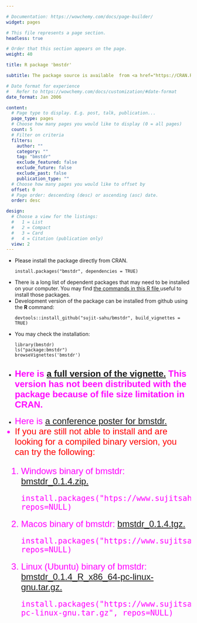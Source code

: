 ```yaml
---

# Documentation: https://wowchemy.com/docs/page-builder/
widget: pages

# This file represents a page section.
headless: true

# Order that this section appears on the page.
weight: 40

title: R package 'bmstdr'

subtitle: The package source is available  from <a href="https://CRAN.R-project.org/package=bmstdr"> CRAN  </a> and <a href="https://github.com/sujit-sahu/bmstdr/"> github.  </a> Here is   <a href="/bmbook/bmstdr-full_vignette.html"> a full version of the vignette.</a>

# Date format for experience
#   Refer to https://wowchemy.com/docs/customization/#date-format
date_format: Jan 2006

content:
  # Page type to display. E.g. post, talk, publication...
  page_type: pages
  # Choose how many pages you would like to display (0 = all pages)
  count: 5
  # Filter on criteria
  filters:
    author: ""
    category: ""
    tag: "bmstdr"
    exclude_featured: false
    exclude_future: false
    exclude_past: false
    publication_type: ""
  # Choose how many pages you would like to offset by
  offset: 0
  # Page order: descending (desc) or ascending (asc) date.
  order: desc

design:
  # Choose a view for the listings:
  #   1 = List
  #   2 = Compact
  #   3 = Card
  #   4 = Citation (publication only)
  view: 2
---
```



<ul>
<li> Please install the package directly from CRAN.

```{r source, echo=TRUE, eval=FALSE}
install.packages("bmstdr", dependencies = TRUE)
```

<li> There is a long list of dependent packages that may need to be installed on your computer. You may find   <a href="/bmbook/install-bmstdr.R"> the commands in this R file </a> useful to install those packages.

<li>  Development version of the package can be installed from github using the <b> R </b> command:

```{r source, echo=TRUE, eval=FALSE}
devtools::install_github("sujit-sahu/bmstdr", build_vignettes = TRUE)
```

<li> You may check the installation:

```{r source, echo=TRUE, eval=FALSE}
library(bmstdr)
ls("package:bmstdr")
browseVignettes('bmstdr')
```

<li>
<h2>
<font color="#FF00FF" face="arial" size="5"> Here is   <a href="/bmbook/bmstdr-full_vignette.html"> a full version of the vignette.</a> This version has not been distributed with the package because of file size limitation in CRAN.</a> </font>
</h2>

<li>
<font color="#FF00FF" face="arial" size="5"> Here is   <a href="/bmbook/bmstdr_poster.pdf"> a conference poster for bmstdr.</a>
</li>
<li> <font color="#FF0000" face="arial" size="5"> If you are still not able to install and are looking for a compiled binary version, you can try the following: </font>
</ul>

<ol>
<li> Windows binary of bmstdr:   <a href="/bmbook/bmstdr_0.1.4.zip">  bmstdr_0.1.4.zip. </a>

```{r win, echo=TRUE, eval=FALSE}
install.packages("htps://www.sujitsahu.com/bmbook/bmstdr_0.1.4.zip", repos=NULL)
```

<li> Macos binary of bmstdr:  <a href="https://www.sujitsahu.com/bmbook/bmstdr_0.1.4.tgz">  bmstdr_0.1.4.tgz. </a>


```{r mac, echo=TRUE, eval=FALSE}
install.packages("https://www.sujitsahu.com/bmbook/bmstdr_0.1.4.tgz", repos=NULL)
```

<li> Linux (Ubuntu) binary of bmstdr:
<a href="bmstdr_0.1.4_R_x86_64-pc-linux-gnu.tar.gz"> bmstdr_0.1.4_R_x86_64-pc-linux-gnu.tar.gz.  </a>


```{r linux, echo=TRUE, eval=FALSE}
install.packages("https://www.sujitsahu.com/bmbook/bmstdr_0.1.4_R_x86_64-pc-linux-gnu.tar.gz", repos=NULL)
```

</ol>


